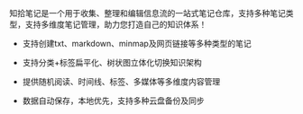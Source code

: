 
知拾笔记是一个用于收集、整理和编辑信息流的一站式笔记仓库，支持多种笔记类型，支持多维度笔记管理，助力您打造自己的知识体系！

- 支持创建txt、markdown、minmap及网页链接等多种类型的笔记

- 支持分类+标签扁平化、树状图立体化切换知识架构

- 提供随机阅读、时间线、标签、多媒体等多维度内容管理

- 数据自动保存，本地优先，支持多种云盘备份及同步

